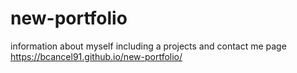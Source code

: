 # new-portfolio
information about myself including a projects and contact me page 
 https://bcancel91.github.io/new-portfolio/
